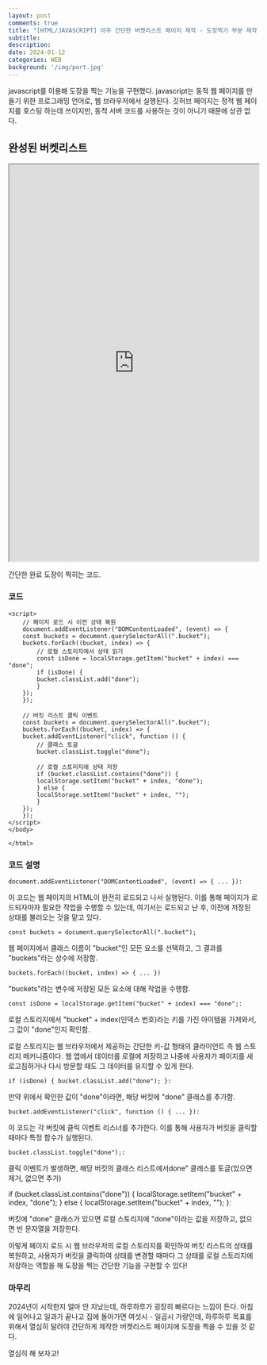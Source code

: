 ```yaml
---
layout: post
comments: true
title: "[HTML/JAVASCRIPT] 아주 간단한 버켓리스트 페이지 제작 - 도장찍기 부분 제작 (2/2)"
subtitle: 
description: 
date: 2024-01-12
categories: WEB
background: '/img/port.jpg'
---
```


javascript를 이용해 도장을 찍는 기능을 구현했다. javascript는 동적 웹 페이지를 만들기 위한 프로그래밍 언어로, 웹 브라우저에서 실행된다. 깃허브 페이지는 정적 웹 페이지를 호스팅 하는데 쓰이지만, 동적 서버 코드를 사용하는 것이 아니기 때문에 상관 없다.

## 완성된 버켓리스트

<iframe src="https://ash-tensor.github.io/bucketlist/" width="100%" height="800"></iframe>

간단한 완료 도장이 찍히는 코드.

### 코드
    
    <script>
        // 페이지 로드 시 이전 상태 복원
        document.addEventListener("DOMContentLoaded", (event) => {
        const buckets = document.querySelectorAll(".bucket");
        buckets.forEach((bucket, index) => {
            // 로컬 스토리지에서 상태 읽기
            const isDone = localStorage.getItem("bucket" + index) === "done";
            if (isDone) {
            bucket.classList.add("done");
            }
        });
        });

        // 버킷 리스트 클릭 이벤트
        const buckets = document.querySelectorAll(".bucket");
        buckets.forEach((bucket, index) => {
        bucket.addEventListener("click", function () {
            // 클래스 토글
            bucket.classList.toggle("done");

            // 로컬 스토리지에 상태 저장
            if (bucket.classList.contains("done")) {
            localStorage.setItem("bucket" + index, "done");
            } else {
            localStorage.setItem("bucket" + index, "");
            }
        });
        });
    </script>
    </body>

    </html>

### 코드 설명

    document.addEventListener("DOMContentLoaded", (event) => { ... }):

이 코드는 웹 페이지의 HTML이 완전히 로드되고 나서 실행된다. 이를 통해 페이지가 로드되자마자 필요한 작업을 수행할 수 있는데, 여기서는 로드되고 난 후, 이전에 저장된 상태를 불러오는 것을 맡고 있다.

    const buckets = document.querySelectorAll(".bucket");

웹 페이지에서 클래스 이름이 "bucket"인 모든 요소를 선택하고, 그 결과를 "buckets"라는 상수에 저장함.

    buckets.forEach((bucket, index) => { ... })

"buckets"라는 변수에 저장된 모든 요소에 대해 작업을 수행함.

    const isDone = localStorage.getItem("bucket" + index) === "done";:

로컬 스토리지에서 "bucket" + index(인덱스 번호)라는 키를 가진 아이템을 가져와서, 그 값이 "done"인지 확인함.

로컬 스토리지는 웹 브라우저에서 제공하는 간단한 키-값 형태의 클라이언트 측 웹 스토리지 메커니즘이다. 웹 앱에서 데이터를 로컬에 저장하고 나중에 사용자가 페이지를 새로고침하거나 다시 방문할 때도 그 데이터를 유지할 수 있게 한다.

    if (isDone) { bucket.classList.add("done"); }:

만약 위에서 확인한 값이 "done"이라면, 해당 버킷에 "done" 클래스를 추가함.

    bucket.addEventListener("click", function () { ... }):

이 코드는 각 버킷에 클릭 이벤트 리스너를 추가한다. 이를 통해 사용자가 버킷을 클릭할 때마다 특정 함수가 실행된다.

    bucket.classList.toggle("done");:

클릭 이벤트가 발생하면, 해당 버킷의 클래스 리스트에서done" 클래스를 토글(있으면 제거, 없으면 추가)

if (bucket.classList.contains("done")) { localStorage.setItem("bucket" + index, "done"); } else { localStorage.setItem("bucket" + index, ""); }:

버킷에 "done" 클래스가 있으면 로컬 스토리지에 "done"이라는 값을 저장하고, 없으면 빈 문자열을 저장한다.


이렇게 페이지 로드 시 웹 브라우저의 로컬 스토리지를 확인하여 버킷 리스트의 상태를 복원하고, 사용자가 버킷을 클릭하여 상태를 변경할 때마다 그 상태를 로컬 스토리지에 저장하는 역할을 해 도장을 찍는 간단한 기능을 구현할 수 있다!

### 마무리

2024년이 시작한지 얼마 안 지났는데, 하루하루가 굉장히 빠르다는 느낌이 든다. 아침에 일어나고 일과가 끝나고 집에 돌아가면 여섯시 - 일곱시 가량인데, 하루하루 목표를 위해서 열심히 달려야 간단하게 제작한 버켓리스트 페이지에 도장을 찍을 수 있을 것 같다.

열심히 해 보자고!
